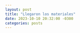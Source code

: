 ```yaml
---
layout: post
title: "Llegaron los materiales"
date: 2023-10-10 20:32:00 -0300
categories: posts
---
```


